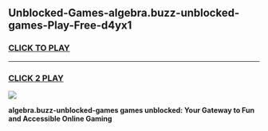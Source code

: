 
## Unblocked-Games-algebra.buzz-unblocked-games-Play-Free-d4yx1
<h3>
<a href="https://premium76.site?title=algebra.buzz-unblocked-games&ref=10A">CLICK TO PLAY</a></h3>
<hr>

<h3>
<a href="https://premium76.site?title=algebra.buzz-unblocked-games&ref=10A">CLICK 2 PLAY</a>
  
</h3>

<a href="https://premium76.site?title=algebra.buzz-unblocked-games&ref=10A"><img src="https://clearcache.store/games.png"></a>


**algebra.buzz-unblocked-games games unblocked: Your Gateway to Fun and Accessible Online Gaming**
